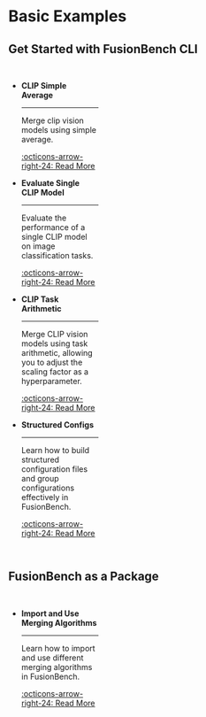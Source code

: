 # Basic Examples

## Get Started with FusionBench CLI

<div class="grid cards" markdown style="display: grid; grid-template-columns: repeat(3, 1fr); gap: 0.5rem;">

- **CLIP Simple Average**

    ---

    Merge clip vision models using simple average.

    [:octicons-arrow-right-24: Read More](clip_simple_average.md)

- **Evaluate Single CLIP Model**
    
    ---

    Evaluate the performance of a single CLIP model on image classification tasks.

    [:octicons-arrow-right-24: Read More](evaluate_single_clip_model.md)

- **CLIP Task Arithmetic**

    ---

    Merge CLIP vision models using task arithmetic, allowing you to adjust the scaling factor as a hyperparameter.

    [:octicons-arrow-right-24: Read More](clip_task_arithmetic.md)

- **Structured Configs**

    ---

    Learn how to build structured configuration files and group configurations effectively in FusionBench.

    [:octicons-arrow-right-24: Read More](structured_configs.md)

</div>

## FusionBench as a Package

<div class="grid cards" markdown style="display: grid; grid-template-columns: repeat(3, 1fr); gap: 0.5rem;">

- **Import and Use Merging Algorithms**

    ---

    Learn how to import and use different merging algorithms in FusionBench.

    [:octicons-arrow-right-24: Read More](import_and_use_merging_algorithms.md)


</div>
